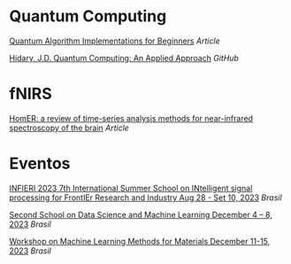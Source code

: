 # Quantum Computing

[Quantum Algorithm Implementations for Beginners](https://dl.acm.org/doi/10.1145/3517340) *Article*

[Hidary, J.D. Quantum Computing: An Applied Approach](https://github.com/jackhidary/quantumcomputingbook) *GitHub*

# fNIRS

[HomER: a review of time-series analysis methods for near-infrared spectroscopy of the brain](https://opg.optica.org/ao/abstract.cfm?uri=ao-48-10-D280) *Article*

# Eventos

[INFIERI 2023 7th International Summer School on INtelligent signal processing for FrontIEr Research and Industry Aug 28 - Set 10, 2023](https://infieri2023.ime.usp.br/) *Brasil* 

[Second School on Data Science and Machine Learning December 4 – 8, 2023](https://www.ictp-saifr.org/dsml2023/) *Brasil* 

[Workshop on Machine Learning Methods for Materials December 11-15, 2023](https://www.ictp-saifr.org/mlm2023/) *Brasil* 



